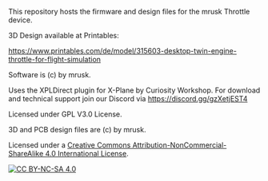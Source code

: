 This repository hosts the firmware and design files for the mrusk Throttle device. 

3D Design available at Printables: 

https://www.printables.com/de/model/315603-desktop-twin-engine-throttle-for-flight-simulation

Software is (c) by mrusk.

Uses the XPLDirect plugin for X-Plane by Curiosity Workshop. For download and technical support join our Discord via 
https://discord.gg/gzXetjEST4

Licensed under GPL V3.0 License.

3D and PCB design files are (c) by mrusk. 

Licensed under a
[Creative Commons Attribution-NonCommercial-ShareAlike 4.0 International License][cc-by-nc-sa].

[![CC BY-NC-SA 4.0][cc-by-nc-sa-image]][cc-by-nc-sa]

[cc-by-nc-sa]: http://creativecommons.org/licenses/by-nc-sa/4.0/
[cc-by-nc-sa-image]: https://licensebuttons.net/l/by-nc-sa/4.0/88x31.png
[cc-by-nc-sa-shield]: https://img.shields.io/badge/License-CC%20BY--NC--SA%204.0-lightgrey.svg
